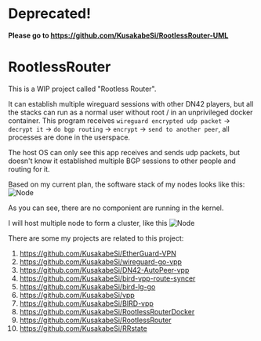 # Deprecated! 

**Please go to https://github.com/KusakabeSi/RootlessRouter-UML**

# RootlessRouter

This is a WIP project called "Rootless Router". 

It can establish multiple wireguard sessions with other DN42 players, but all the stacks can run as a normal user without root / in an unprivileged docker container.
This program receives `wireguard encrypted udp packet` -> `decrypt it` -> `do bgp routing` -> `encrypt` -> `send to another peer`, all processes are done in the userspace.

The host OS can only see this app receives and sends udp packets, but doesn't know it established multiple BGP sessions to other people and routing for it.

Based on my current plan, the software stack of my nodes looks like this:
![Node](https://raw.githubusercontent.com/KusakabeSi/RootlessRouter/main/pics/Node.png)

As you can see, there are no componient are running in the kernel. 

I will host multiple node to form a cluster, like this
![Node](https://raw.githubusercontent.com/KusakabeSi/RootlessRouter/main/pics/Overview.png)

There are some my projects are related to this project:

1. https://github.com/KusakabeSi/EtherGuard-VPN
1. https://github.com/KusakabeSi/wireguard-go-vpp
1. https://github.com/KusakabeSi/DN42-AutoPeer-vpp
1. https://github.com/KusakabeSi/bird-vpp-route-syncer
1. https://github.com/KusakabeSi/bird-lg-go
1. https://github.com/KusakabeSi/vpp
1. https://github.com/KusakabeSi/BIRD-vpp
1. https://github.com/KusakabeSi/RootlessRouterDocker
1. https://github.com/KusakabeSi/RootlessRouter
1. https://github.com/KusakabeSi/RRstate
